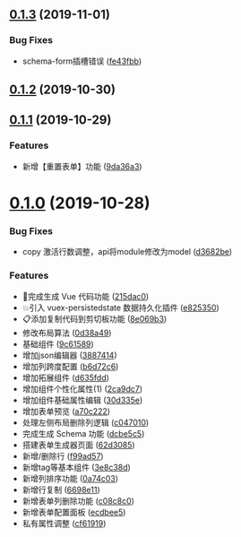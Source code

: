 ## [0.1.3](https://github.com/vueblocks/element-schema-form/compare/v0.1.2...v0.1.3) (2019-11-01)


### Bug Fixes

*  schema-form插槽错误 ([fe43fbb](https://github.com/vueblocks/element-schema-form/commit/fe43fbb4c47984f092254536eff93c800617e6e7))



## [0.1.2](https://github.com/vueblocks/element-schema-form/compare/v0.1.1...v0.1.2) (2019-10-30)



## [0.1.1](https://github.com/vueblocks/element-schema-form/compare/v0.1.0...v0.1.1) (2019-10-29)


### Features

* 新增【重置表单】功能 ([9da36a3](https://github.com/vueblocks/element-schema-form/commit/9da36a37cadf06bedabf4bbdb9994ac620fa13e3))



# [0.1.0](https://github.com/vueblocks/element-schema-form/compare/9c615890fe925a11c33f3b3534381332b9867cf7...v0.1.0) (2019-10-28)


### Bug Fixes

* copy 激活行数调整，api将module修改为model ([d3682be](https://github.com/vueblocks/element-schema-form/commit/d3682be362dec1c3f96ee120fcebaf27664a75e4))


### Features

* 🌈完成生成 Vue 代码功能 ([215dac0](https://github.com/vueblocks/element-schema-form/commit/215dac0ce0987f5e59b3507a51f5431da59af09e))
* 💥引入 vuex-persistedstate 数据持久化插件 ([e825350](https://github.com/vueblocks/element-schema-form/commit/e825350561a37de53ecb78fa4d789bc7875ada5e))
* 📋添加复制代码到剪切板功能 ([8e069b3](https://github.com/vueblocks/element-schema-form/commit/8e069b36113d7357705d30acf77b208b4a8d70b9))
* 修改布局算法 ([0d38a49](https://github.com/vueblocks/element-schema-form/commit/0d38a493503b80369276d6756de037571ea9847d))
* 基础组件 ([9c61589](https://github.com/vueblocks/element-schema-form/commit/9c615890fe925a11c33f3b3534381332b9867cf7))
* 增加json编辑器 ([3887414](https://github.com/vueblocks/element-schema-form/commit/38874147675504d40a670bacd4373dd109bc5f45))
* 增加列跨度配置 ([b6d72c6](https://github.com/vueblocks/element-schema-form/commit/b6d72c60720645b02076466f3bbd67e215934b3e))
* 增加拓展组件 ([d635fdd](https://github.com/vueblocks/element-schema-form/commit/d635fdd40349e93eecda0f52a9c249d2b87b0a6a))
* 增加组件个性化属性(1) ([2ca9dc7](https://github.com/vueblocks/element-schema-form/commit/2ca9dc74b296f6d0de97d6493245cde3aeca5afe))
* 增加组件基础属性编辑 ([30d335e](https://github.com/vueblocks/element-schema-form/commit/30d335ebede61056ca1c5c941d673a638c14429c))
* 增加表单预览 ([a70c222](https://github.com/vueblocks/element-schema-form/commit/a70c2222bc5358cd2e440299d0acd78032649599))
* 处理左侧布局删除列逻辑 ([c047010](https://github.com/vueblocks/element-schema-form/commit/c04701062e7eb8fbc2b59f66b8675cb15c172c5e))
* 完成生成 Schema 功能 ([dcbe5c5](https://github.com/vueblocks/element-schema-form/commit/dcbe5c51500a3f6b63985597b275d954a464ac3c))
* 搭建表单生成器页面 ([62d3085](https://github.com/vueblocks/element-schema-form/commit/62d30855341080e3de09b4291263fca3228cd5e5))
* 新增/删除行 ([f99ad57](https://github.com/vueblocks/element-schema-form/commit/f99ad57357db78ba3fc4f31aaee6a61e17d1a49b))
* 新增tag等基本组件 ([3e8c38d](https://github.com/vueblocks/element-schema-form/commit/3e8c38d56962faeb4e9f13a28f9af1fa9b8b863e))
* 新增列排序功能 ([0a74c03](https://github.com/vueblocks/element-schema-form/commit/0a74c03c62e4ada86d98127566a8cb5449cc324e))
* 新增行复制 ([6698e11](https://github.com/vueblocks/element-schema-form/commit/6698e11a3505fa884026ccfe981d543b82086cb4))
* 新增表单列删除功能 ([c08c8c0](https://github.com/vueblocks/element-schema-form/commit/c08c8c0c44bdb3ed76d9fce333992069cfb972d6))
* 新增表单配置面板 ([ecdbee5](https://github.com/vueblocks/element-schema-form/commit/ecdbee5557f6cddfe28617939f189d4f9de61992))
* 私有属性调整 ([cf61919](https://github.com/vueblocks/element-schema-form/commit/cf6191953e5117db4138d255dfd438022c03ddf5))



